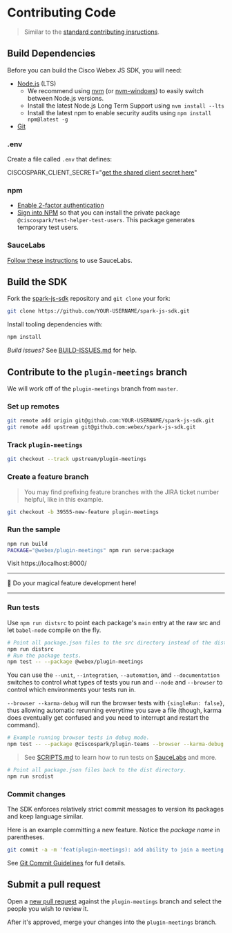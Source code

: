 # Contributing Code

> Similar to the [standard contributing insructions](https://github.com/webex/spark-js-sdk/blob/master/CONTRIBUTING.md#contributing-code).

## Build Dependencies

Before you can build the Cisco Webex JS SDK, you will need:

- [Node.js](https://nodejs.org/) (LTS)
  - We recommend using [nvm](https://github.com/creationix/nvm) (or [nvm-windows](https://github.com/coreybutler/nvm-windows))
    to easily switch between Node.js versions.
  - Install the latest Node.js Long Term Support using `nvm install --lts`
  - Install the latest npm to enable security audits using `npm install npm@latest -g`
- [Git](https://git-scm.com/)

### .env

Create a file called `.env` that defines:

CISCOSPARK_CLIENT_SECRET="[get the shared client secret here](https://cisco.box.com/s/phyd6usx1ga6vf06tdzx5bxn9epnwc2w)"

### npm

- [Enable 2-factor authentication](https://docs.npmjs.com/getting-started/using-two-factor-authentication)
- [Sign into NPM](https://docs.npmjs.com/private-modules/ci-server-config#how-to-create-a-new-authentication-token) so that you can install the private package `@ciscospark/test-helper-test-users`. This package generates temporary test users.

### SauceLabs

[Follow these instructions](https://github.com/webex/spark-js-sdk/blob/master/SCRIPTS.md#saucelabs) to use SauceLabs.

## Build the SDK

Fork the [spark-js-sdk](https://github.com/webex/spark-js-sdk/) repository and `git clone` your fork:

```bash
git clone https://github.com/YOUR-USERNAME/spark-js-sdk.git
```

Install tooling dependencies with:

```bash
npm install
```

*Build issues?* See [BUILD-ISSUES.md](https://github.com/webex/spark-js-sdk/blob/master/BUILD-ISSUES.md) for help.

## Contribute to the `plugin-meetings` branch

We will work off of the `plugin-meetings` branch from `master`.

### Set up remotes

```bash
git remote add origin git@github.com:YOUR-USERNAME/spark-js-sdk.git
git remote add upstream git@github.com:webex/spark-js-sdk.git
```

### Track `plugin-meetings`

```bash
git checkout --track upstream/plugin-meetings
```

### Create a feature branch

> You may find prefixing feature branches with the JIRA ticket number helpful, like in this example.

```bash
git checkout -b 39555-new-feature plugin-meetings
```

### Run the sample

```bash
npm run build
PACKAGE="@webex/plugin-meetings" npm run serve:package
```

Visit https://localhost:8000/

---

🔮 Do your magical feature development here!

---

### Run tests

Use `npm run distsrc` to point each package's `main` entry at the raw src and let `babel-node` compile on the fly.

```bash
# Point all package.json files to the src directory instead of the dist directory.
npm run distsrc
# Run the package tests.
npm test -- --package @webex/plugin-meetings
```

You can use the `--unit`, `--integration`, `--automation`, and `--documentation` switches to control what types of tests you run and `--node` and `--browser` to control which environments your tests run in.

`--browser --karma-debug` will run the browser tests with `{singleRun: false}`, thus allowing automatic rerunning everytime you save a file (though, karma does eventually get confused and you need to interrupt and restart the command).

```bash
# Example running browser tests in debug mode.
npm test -- --package @ciscospark/plugin-teams --browser --karma-debug
```

> See [SCRIPTS.md](https://github.com/webex/spark-js-sdk/blob/master/SCRIPTS.md) to learn how to run tests on [SauceLabs](https://saucelabs.com/) and more.

```bash
# Point all package.json files back to the dist directory.
npm run srcdist
```

### Commit changes

The SDK enforces relatively strict commit messages to version its packages and keep language similar.

Here is an example committing a new feature. Notice the *package name* in parentheses.

```bash
git commit -a -m 'feat(plugin-meetings): add ability to join a meeting'
```

See [Git Commit Guidelines](https://github.com/webex/spark-js-sdk/blob/plugin-meetings/CONTRIBUTING.md#git-commit-guidelines) for full details.

## Submit a pull request

Open a [new pull request](https://github.com/webex/spark-js-sdk/compare/plugin-meetings...master) against the `plugin-meetings` branch and select the people you wish to review it.

After it's approved, merge your changes into the `plugin-meetings` branch.
